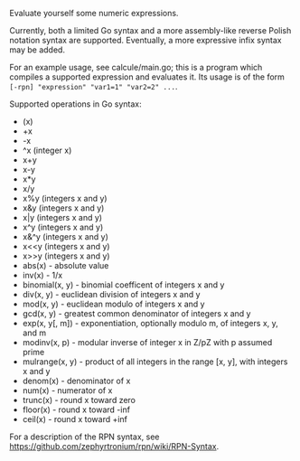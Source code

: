 Evaluate yourself some numeric expressions.

Currently, both a limited Go syntax and a more assembly-like reverse Polish notation syntax are supported. Eventually, a more expressive infix syntax may be added.

For an example usage, see calcule/main.go; this is a program which compiles a supported expression and evaluates it. Its usage is of the form `[-rpn] "expression" "var1=1" "var2=2" ...`.

Supported operations in Go syntax:

 - (x)
 - +x
 - -x
 - ^x (integer x)
 - x+y
 - x-y
 - x*y
 - x/y
 - x%y (integers x and y)
 - x&y (integers x and y)
 - x|y (integers x and y)
 - x^y (integers x and y)
 - x&^y (integers x and y)
 - x<<y (integers x and y)
 - x>>y (integers x and y)
 - abs(x) - absolute value
 - inv(x) - 1/x
 - binomial(x, y) - binomial coefficent of integers x and y
 - div(x, y) - euclidean division of integers x and y
 - mod(x, y) - euclidean modulo of integers x and y
 - gcd(x, y) - greatest common denominator of integers x and y
 - exp(x, y[, m]) - exponentiation, optionally modulo m, of integers x, y, and m
 - modinv(x, p) - modular inverse of integer x in Z/pZ with p assumed prime
 - mulrange(x, y) - product of all integers in the range [x, y], with integers x and y
 - denom(x) - denominator of x
 - num(x) - numerator of x
 - trunc(x) - round x toward zero
 - floor(x) - round x toward -inf
 - ceil(x) - round x toward +inf

For a description of the RPN syntax, see <https://github.com/zephyrtronium/rpn/wiki/RPN-Syntax>.
